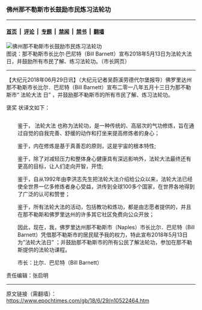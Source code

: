 ### 佛州那不勒斯市长鼓励市民炼习法轮功

---

#### [首页](../../../..?n10522464) &nbsp;|&nbsp; [评论](../../../../../epoch-comment?n10522464) &nbsp;|&nbsp; [专题](../../../../../epoch-special?n10522464) &nbsp;|&nbsp; [禁闻](../../../../../epoch-news?n10522464) &nbsp;|&nbsp; [禁书](../../../../../books?n10522464) &nbsp;|&nbsp; [翻墙](https://github.com/gfw-breaker/nogfw/blob/master/README.md?n10522464)


<div><img alt="佛州那不勒斯市长鼓励市民炼习法轮功" class="attachment-djy_600_400 size-djy_600_400 wp-post-image" src="https://i.epochtimes.com/assets/uploads/2018/06/Bill-Barnett-Photo-600x400.jpg"/>
<div class="caption">
 图说：那不勒斯市长比尔·巴尼特（Bill Barnett）宣布2018年5月13日为法轮大法日，并鼓励所有市民了解、练习法轮功。（市长网页）
</div></div><hr/><div class="post_content" id="artbody" itemprop="articleBody">
 <!-- article content begin -->
 <p>
  【大纪元2018年06月29日讯】（大纪元记者吴蔚溪劳德代尔堡报导）佛罗里达州那不勒斯市长比尔．巴尼特（Bill Barnett）宣布二零一八年五月十三日为那不勒斯市“
  <ok href="https://www.epochtimes.com/gb/tag/%E6%B3%95%E8%BD%AE%E5%A4%A7%E6%B3%95.html">
   法轮大法
  </ok>
  日” ，并鼓励那不勒斯市的所有市民了解、炼习法轮功。
 </p>
 <p>
  <ok href="https://www.epochtimes.com/gb/tag/%E8%A4%92%E5%A5%96.html">
   褒奖
  </ok>
  状译文如下：
 </p>
 <p>
  <ok href="https://i.epochtimes.com/assets/uploads/2018/06/Naples-Proclamation-1.jpeg">
   <img alt="" class="aligncenter size-full wp-image-10522474" src="https://i.epochtimes.com/assets/uploads/2018/06/Naples-Proclamation-1.jpeg"/>
  </ok>
 </p>
 <p style="padding-left: 30px;">
  鉴于，
  <ok href="https://www.epochtimes.com/gb/tag/%E6%B3%95%E8%BD%AE%E5%A4%A7%E6%B3%95.html">
   法轮大法
  </ok>
  也称为法轮功，是一种传统的、高层次的气功修炼，旨在通过自觉的自我完善、舒缓的动作和打坐来提高修炼者的身心；
 </p>
 <p style="padding-left: 30px;">
  鉴于，内在修炼是基于真善忍的原则，这是宇宙的根本特性;
 </p>
 <p style="padding-left: 30px;">
  鉴于，除了对减轻压力和整体身心健康具有深远影响外，法轮大法最终还有更高的目标，让人们走向开智，开悟;
 </p>
 <p style="padding-left: 30px;">
  鉴于，自从1992年由李洪志先生把法轮大法介绍给公众以来，法轮大法已经使全世界一亿多修炼者身心受益，洪传到全球100多个国家，在世界各地得到了广泛的认可和赞誉；
 </p>
 <p style="padding-left: 30px;">
  鉴于，所有法轮大法的活动，包括教功和炼功，都是由志愿者提供的，并且在那不勒斯和佛罗里达州的许多其它社区免费向公众开放；
 </p>
 <p style="padding-left: 30px;">
  因此，现在，我，佛罗里达州那不勒斯市（Naples）市长比尔．巴尼特（Bill Barnett）凭借那不勒斯市的居民赋予我的权力，特此宣布2018年5月13日为”法轮大法日” ；并鼓励那不勒斯市的所有公民了解法轮功，参加在那不勒斯提供的法轮功课程。
 </p>
 <p style="padding-left: 30px;">
  市长：比尔．巴尼特（Bill Barnett）
 </p>
 <p>
  责任编辑：张启明
 </p>
 <p>
 </p>
 <!-- article content end -->
 <div id="below_article_ad">
 </div>
</div>


---

原文链接（需翻墙）：https://www.epochtimes.com/gb/18/6/29/n10522464.htm